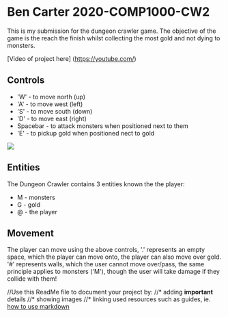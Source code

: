# Ben Carter 2020-COMP1000-CW2

This is my submission for the dungeon crawler game. The objective of the game is the reach the finish whilst collecting the most gold and not dying to monsters.

[Video of project here] (https://youtube.com/)

## Controls
 * 'W' - to move north (up)
 * 'A' - to move west (left)
 * 'S' - to move south (down)
 * 'D' - to move east (right)
 * Spacebar - to attack monsters when positioned next to them
 * 'E' - to pickup gold when positioned nect to gold
 
 ![](https://i.imgur.com/pJ163T7.png)

## Entities
The Dungeon Crawler contains 3 entities known the the player:
 * M - monsters
 * G - gold
 * @ - the player
 
## Movement 
The player can move using the above controls, '.' represents an empty space, which the player can move onto, the player can also move over gold. '#' represents walls, which the user cannot move over/pass, the same principle applies to monsters ('M'), though the user will take damage if they collide with them!





//Use this ReadMe file to document your project by:
 //* adding **important** details
 //* showing images 
 //* linking used resources such as guides, ie. [how to use markdown](https://guides.github.com/features/mastering-markdown/)
